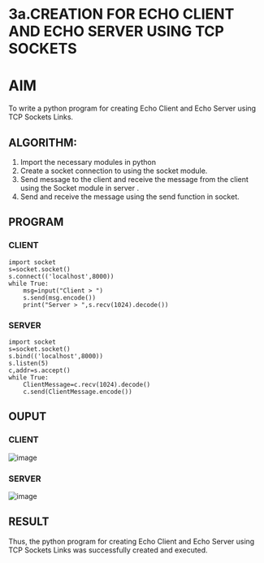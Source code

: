 # 3a.CREATION FOR ECHO CLIENT AND ECHO SERVER USING TCP SOCKETS
# AIM
To write a python program for creating Echo Client and Echo Server using TCP
Sockets Links.
## ALGORITHM:
1. Import the necessary modules in python
2. Create a socket connection to using the socket module.
3. Send message to the client and receive the message from the client using the Socket module in
 server .
4. Send and receive the message using the send function in socket.
## PROGRAM
### CLIENT
```
import socket 
s=socket.socket() 
s.connect(('localhost',8000)) 
while True: 
    msg=input("Client > ") 
    s.send(msg.encode()) 
    print("Server > ",s.recv(1024).decode())
```
### SERVER
```
import socket 
s=socket.socket() 
s.bind(('localhost',8000)) 
s.listen(5) 
c,addr=s.accept() 
while True: 
    ClientMessage=c.recv(1024).decode() 
    c.send(ClientMessage.encode())
```
## OUPUT
### CLIENT
![image](https://github.com/TimmapuramYogeeswar/3a.Sockets_Creation_for_Echo_Client_and_Echo_Server/assets/154494746/bc1ab6fb-e841-49c2-8c49-25a492e45ad7)
### SERVER
![image](https://github.com/TimmapuramYogeeswar/3a.Sockets_Creation_for_Echo_Client_and_Echo_Server/assets/154494746/97960b79-21e6-4764-96bc-fca4f91f0c1e)
## RESULT
Thus, the python program for creating Echo Client and Echo Server using TCP Sockets Links 
was successfully created and executed.
